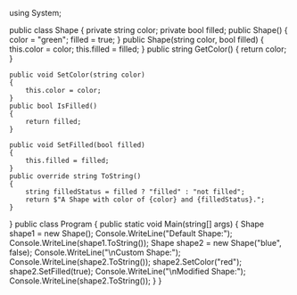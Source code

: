 using System;

public class Shape
{
    private string color;
    private bool filled;
    public Shape()
    {
        color = "green";
        filled = true;
    }
    public Shape(string color, bool filled)
    {
        this.color = color;
        this.filled = filled;
    }
    public string GetColor()
    {
        return color;
    }

    public void SetColor(string color)
    {
        this.color = color;
    }
    public bool IsFilled()
    {
        return filled;
    }

    public void SetFilled(bool filled)
    {
        this.filled = filled;
    }
    public override string ToString()
    {
        string filledStatus = filled ? "filled" : "not filled";
        return $"A Shape with color of {color} and {filledStatus}.";
    }
}
public class Program
{
    public static void Main(string[] args)
    {
        Shape shape1 = new Shape();
        Console.WriteLine("Default Shape:");
        Console.WriteLine(shape1.ToString()); 
        Shape shape2 = new Shape("blue", false);
        Console.WriteLine("\nCustom Shape:");
        Console.WriteLine(shape2.ToString());
        shape2.SetColor("red");
        shape2.SetFilled(true);
        Console.WriteLine("\nModified Shape:");
        Console.WriteLine(shape2.ToString());
    }
}
